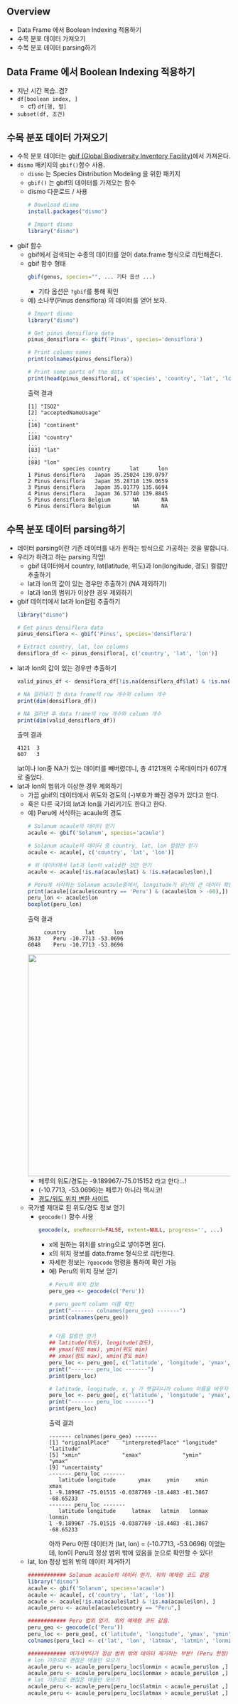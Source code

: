 ## Overview
- Data Frame 에서 Boolean Indexing 적용하기
- 수목 분포 데이터 가져오기
- 수목 분포 데이터 parsing하기

## Data Frame 에서 Boolean Indexing 적용하기
- 지난 시간 복습..겸?
- `df[boolean index, ]`
    - cf) `df[행, 렬]`
- `subset(df, 조건)`

## 수목 분포 데이터 가져오기
- 수목 분포 데이터는 [gbif (Global Biodiversity Inventory Facility)](https://www.gbif.org)에서 가져온다.
- `dismo` 패키지의 `gbif()`함수 사용.
    - `dismo` 는 Species Distribution Modeling 을 위한 패키지
    - `gbif()` 는 gbif의 데이터를 가져오는 함수
    - dismo 다운로드 / 사용
        ```R
        # Download dismo
        install.packages("dismo")

        # Import dismo
        library("dismo")
        ```
- gbif 함수
    - gbif에서 검색되는 수종의 데이터를 얻어 data.frame 형식으로 리턴해준다.
    - gbif 함수 형태
        ```R
        gbif(genus, species="", ... 기타 옵션 ...)
        ```
        - 기타 옵션은 `?gbif`를 통해 확인
    - 예) 소나무(Pinus densiflora) 의 데이터를 얻어 보자.
        ```R
        # Import dismo
        library("dismo")

        # Get pinus densiflora data
        pinus_densiflora <- gbif('Pinus', species='densiflora')

        # Print column names
        print(colnames(pinus_densiflora))

        # Print some parts of the data
        print(head(pinus_densiflora[, c('species', 'country', 'lat', 'lon')]))
        ```
        출력 결과
        ```
        [1] "ISO2"
        [2] "acceptedNameUsage"
        ...
        [16] "continent"
        ...
        [18] "country"
        ...
        [83] "lat"
        ...
        [88] "lon"
                   species country      lat      lon
        1 Pinus densiflora   Japan 35.25024 139.0797
        2 Pinus densiflora   Japan 35.28718 139.0659
        3 Pinus densiflora   Japan 35.01779 135.6694
        4 Pinus densiflora   Japan 36.57740 139.8845
        5 Pinus densiflora Belgium       NA       NA
        6 Pinus densiflora Belgium       NA       NA
        ```

## 수목 분포 데이터 parsing하기
- 데이터 parsing이란 기존 데이터를 내가 원하는 방식으로 가공하는 것을 말합니다.
- 우리가 하려고 하는 parsing 작업!
    - gbif 데이터에서 country, lat(latitude, 위도)과 lon(longitude, 경도) 컬럼만 추출하기
    - lat과 lon의 값이 있는 경우만 추출하기 (NA 제외하기)
    - lat과 lon의 범위가 이상한 경우 제외하기
- gbif 데이터에서 lat과 lon컬럼 추출하기
    ```R
    library("dismo")

    # Get pinus densiflora data
    pinus_densiflora <- gbif('Pinus', species='densiflora')

    # Extract country, lat, lon columns
    densiflora_df <- pinus_densiflora[, c('country', 'lat', 'lon')]
    ```
- lat과 lon의 값이 있는 경우만 추출하기
    ```R
    valid_pinus_df <- densiflora_df[!is.na(densiflora_df$lat) & !is.na(densiflora_df$lon), ]

    # NA 걸러내기 전 data frame의 row 개수와 column 개수
    print(dim(densiflora_df))

    # NA 걸러낸 후 data frame의 row 개수와 column 개수
    print(dim(valid_densiflora_df))
    ```
    출력 결과
    ```
    4121  3
    607   3
    ```
    lat이나 lon중 NA가 있는 데이터를 빼버렸더니, 총 4121개의 수목데이터가 607개로 줄었다.
- lat과 lon의 범위가 이상한 경우 제외하기
    - 가끔 gbif의 데이터에서 위도와 경도의 (-)부호가 빠진 경우가 있다고 한다.
    - 혹은 다른 국가의 lat과 lon을 가리키기도 한다고 한다.
    - 예) Peru에 서식하는 acaule의 경도
        ```R
        # Solanum acaule의 데이터 얻기
        acaule <- gbif('Solanum', species='acaule')

        # Solanum acaule의 데이터 중 country, lat, lon 컬럼만 얻기
        acaule <- acaule[, c('country', 'lat', 'lon')]

        # 위 데이터에서 lat과 lon이 valid한 것만 얻기
        acaule <- acaule[!is.na(acaule$lat) & !is.na(acaule$lon),]

        # Peru에 서식하는 Solanum acaule중에서, longitude가 유난히 큰 데이터 확인
        print(acaule[(acaule$country == 'Peru') & (acaule$lon > -60),])
        peru_lon <- acaule$lon
        boxplot(peru_lon)
        ```
        출력 결과
        ```
             country      lat      lon
        3633    Peru -10.7713 -53.0696
        6048    Peru -10.7713 -53.0696
        ```
        <img src="peru_lon_raw.png" width="500px"> <br>
        - 페루의 위도/경도는 -9.189967/-75.015152 라고 한다...!
        - (-10.7713, -53.0696)는 페루가 아니라 멕시코!
        - [경도/위도 위치 변환 사이트](http://mygeoposition.com)
    - 국가별 제대로 된 위도/경도 정보 얻기
        - `geocode()` 함수 사용
            ```R
            geocode(x, oneRecord=FALSE, extent=NULL, progress='', ...)
            ```
            - x에 원하는 위치를 string으로 넣어주면 된다.
            - x의 위치 정보를 data.frame 형식으로 리턴한다.
            - 자세한 정보는 `?geocode` 명령을 통하여 확인 가능
            - 예) Peru의 위치 정보 얻기
                ```R
                # Peru의 위치 정보
                peru_geo <- geocode(c('Peru'))

                # peru_geo의 column 이름 확인
                print("------- colnames(peru_geo) -------")
                print(colnames(peru_geo))
                

                # 다음 컬럼만 얻기
                ## latitude(위도), longitude(경도),
                ## ymax(위도 max), ymin(위도 min)
                ## xmax(경도 max), xmin(경도 min)
                peru_loc <- peru_geo[, c('latitude', 'longitude', 'ymax', 'ymin', 'xmin', 'xmax')]
                print("------- peru_loc -------")
                print(peru_loc)

                # latitude, longitude, x, y 가 헷갈리니까 column 이름을 바꾸자
                peru_loc <- peru_geo[, c('latitude', 'longitude', 'ymax', 'ymin', 'xmin', 'xmax')]
                print("------- peru_loc -------")
                print(peru_loc)   
                ```
                출력 결과
                ```
                ------- colnames(peru_geo) -------
                [1] "originalPlace"    "interpretedPlace" "longitude"        "latitude"        
                [5] "xmin"             "xmax"             "ymin"             "ymax"            
                [9] "uncertainty"
                ------- peru_loc -------
                   latitude longitude       ymax     ymin     xmin      xmax
                1 -9.189967 -75.01515 -0.0387769 -18.4483 -81.3867 -68.65233
                ------- peru_loc -------
                   latitude longitude     latmax   latmin   lonmax    lonmin
                1 -9.189967 -75.01515 -0.0387769 -18.4483 -81.3867 -68.65233
                ```
                아까 Peru 어떤 데이터가 (lat, lon) = (-10.7713, -53.0696) 이었는데, lon이 Peru의 정상 범위 밖에 있음을 눈으로 확인할 수 있다!
    - lat, lon 정상 범위 밖의 데이터 제거하기
        ```R
        ############ Solanum acaule의 데이터 얻기. 위의 예제랑 코드 같음
        library("dismo")
        acaule <- gbif('Solanum', species='acaule')
        acaule <- acaule[, c('country', 'lat', 'lon')]
        acaule <- acaule[!is.na(acaule$lat) & !is.na(acaule$lon), ]
        acaule_peru <- acaule[acaule$country == "Peru",]

        ############ Peru 범위 얻기. 위의 예제랑 코드 같음.
        peru_geo <- geocode(c('Peru'))
        peru_loc <- peru_geo[, c('latitude', 'longitude', 'ymax', 'ymin', 'xmin', 'xmax')]
        colnames(peru_loc) <- c('lat', 'lon', 'latmax', 'latmin', 'lonmin', 'lonmax')

        ############ 여기서부터가 정상 범위 밖의 데이터 제거하는 부분! (Peru 한정)
        # lon 기준으로 괜찮은 애들만 모으기
        acaule_peru <- acaule_peru[peru_loc$lonmin < acaule_peru$lon ,]
        acaule_peru <- acaule_peru[peru_loc$lonmax > acaule_peru$lon ,]
        # lat 기준으로 괜찮은 애들만 모으기
        acaule_peru <- acaule_peru[peru_loc$latmin < acaule_peru$lat ,]
        acaule_peru <- acaule_peru[peru_loc$latmax > acaule_peru$lat ,]
        ```
